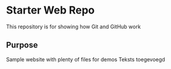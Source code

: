 # Starter Web Repo

This repository is for showing how Git and GitHub work

## Purpose

Sample website with plenty of files for demos
Teksts toegevoegd